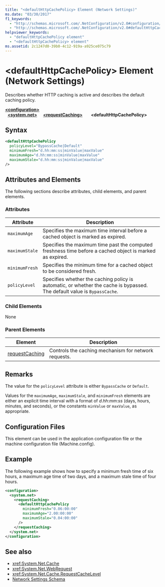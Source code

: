 ```yaml
---
title: "<defaultHttpCachePolicy> Element (Network Settings)"
ms.date: "03/30/2017"
f1_keywords: 
  - "http://schemas.microsoft.com/.NetConfiguration/v2.0#configuration/system.net/requestCaching/defaultHttpCachePolicy"
  - "http://schemas.microsoft.com/.NetConfiguration/v2.0#defaultHttpCachePolicy"
helpviewer_keywords: 
  - "defaultHttpCachePolicy element"
  - "<defaultHttpCachePolicy> element"
ms.assetid: 2c1247d0-39b0-4c12-919a-a925ce075c79
---
```

# \<defaultHttpCachePolicy> Element (Network Settings)
Describes whether HTTP caching is active and describes the default caching policy.  

[**\<configuration>**](../configuration-element.md)\
&nbsp;&nbsp;[**\<system.net>**](system-net-element-network-settings.md)
&nbsp;&nbsp;&nbsp;&nbsp;[**\<requestCaching>**](requestcaching-element-network-settings.md)
&nbsp;&nbsp;&nbsp;&nbsp;&nbsp;&nbsp;**\<defaultHttpCachePolicy>**

## Syntax  
  
```xml  
<defaultHttpCachePolicy  
  policyLevel="BypassCache|Default"  
  minimumFresh="d.hh:mm:ss|minValue|maxValue"  
  maximumAge="d.hh:mm:ss|minValue|maxValue"  
  maximumStale="d.hh:mm:ss|minValue|maxValue"  
/>  
```  
  
## Attributes and Elements  
 The following sections describe attributes, child elements, and parent elements.  
  
### Attributes  
  
|Attribute|Description|  
|---------------|-----------------|  
|`maximumAge`|Specifies the maximum time interval before a cached object is marked as expired.|  
|`maximumStale`|Specifies the maximum time past the computed freshness time before a cached object is marked as expired.|  
|`minimumFresh`|Specifies the minimum time for a cached object to be considered fresh.|  
|`policyLevel`|Specifies whether the caching policy is automatic, or whether the cache is bypassed. The default value is `BypassCache`.|  
  
### Child Elements  
 None  
  
### Parent Elements  
  
|Element|Description|  
|-------------|-----------------|  
|[requestCaching](requestcaching-element-network-settings.md)|Controls the caching mechanism for network requests.|  
  
## Remarks  
 The value for the `policyLevel` attribute is either `BypassCache` or `Default`.  
  
 Values for the `maximumAge`, `maximumStale`, and `minimumFresh` elements are either an explicit time interval with a format of *d*.*hh*:*mm*:*ss* (days, hours, minutes, and seconds), or the constants `minValue` or `maxValue`, as appropriate.  
  
## Configuration Files  
 This element can be used in the application configuration file or the machine configuration file (Machine.config).  
  
## Example  
 The following example shows how to specify a minimum fresh time of six hours, a maximum age time of two days, and a maximum stale time of four hours.  
  
```xml  
<configuration>  
  <system.net>  
    <requestCaching>  
      <defaultHttpCachePolicy  
        minimumFresh="0.06:00:00"  
        maximumAge="2.00:00:00"  
        maximumStale="0.04:00:00"
      />  
    </requestCaching>  
  </system.net>  
</configuration>  
```  
  
## See also

- <xref:System.Net.Cache>
- <xref:System.Net.WebRequest>
- <xref:System.Net.Cache.RequestCacheLevel>
- [Network Settings Schema](index.md)

